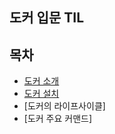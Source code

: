 ## 도커 입문 TIL

## 목차
* [도커 소개](https://github.com/spiders22v/TIL/blob/main/docker/01_Basics.md)
* [도커 설치](https://github.com/spiders22v/TIL/blob/main/docker/02_Install.md)
* [도커의 라이프사이클]
* [도커 주요 커맨드]
